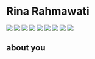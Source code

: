Rina Rahmawati
=


![](https://github.com/LoroSukmo/lorosukmo/blob/master/rr/1.jpg) ![](https://github.com/LoroSukmo/lorosukmo/blob/master/rr/2.jpg) ![](https://github.com/LoroSukmo/lorosukmo/blob/master/rr/3.jpg)
![](https://github.com/LoroSukmo/lorosukmo/blob/master/rr/4.jpg) ![](https://github.com/LoroSukmo/lorosukmo/blob/master/rr/5.jpg) ![](https://github.com/LoroSukmo/lorosukmo/blob/master/rr/6.jpg)
![](https://github.com/LoroSukmo/lorosukmo/blob/master/rr/7.jpg) ![](https://github.com/LoroSukmo/lorosukmo/blob/master/rr/8.jpg) ![](https://github.com/LoroSukmo/lorosukmo/blob/master/rr/9.jpg)

about you
-
